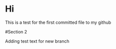 # Hi
This is a test for the first committed file to my github

#Section 2

Adding test text for new branch